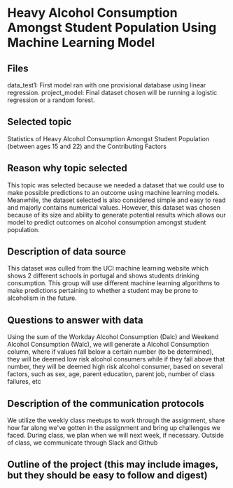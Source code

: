 # Heavy Alcohol Consumption Amongst Student Population Using Machine Learning Model

## Files
data_test1: First model ran with one provisional database using linear regression.
project_model: Final dataset chosen will be running a logistic regression or a random forest.

## Selected topic
Statistics of Heavy Alcohol Consumption Amongst Student Population (between ages 15 and 22) and the Contributing Factors

## Reason why topic selected
This topic was selected because we needed a dataset that we could use to make possible predictions to an outcome using machine learning models. Meanwhile, the dataset selected is also considered simple and easy to read and majorly contains numerical values. However, this dataset was chosen because of its size and ability to generate potential results which allows our model to predict outcomes on alcohol consumption amongst student population.

## Description of data source
This dataset was culled from the UCI machine learning website which shows 2 different schools in portugal and shows students drinking consumption. This group will use different machine learning algorithms to make predictions pertaining to whether a student may be prone to alcoholism in the future.

## Questions to answer with data 
Using the sum of the Workday Alcohol Consumption (Dalc) and Weekend Alcohol Consumption (Walc), we will generate a Alcohol Consumption column, where if values fall below a certain number (to be determined), they will be deemed low risk alcohol consumers while if they fall above that number, they will be deemed high risk alcohol consumer, based on several factors, such as sex, age, parent education, parent job, number of class failures, etc

## Description of the communication protocols
We utilize the weekly class meetups to work through the assignment, share how far along we've gotten in the assignment and bring up challenges we faced. During class, we plan when we will next week, if necessary. Outside of class, we communicate through Slack and Github

## Outline of the project (this may include images, but they should be easy to follow and digest)

